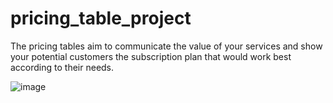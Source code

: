 # pricing_table_project
The pricing tables aim to communicate the value of your services and show your potential customers the subscription plan that would work best according to their needs.

![image](https://github.com/user-attachments/assets/bdf6c62f-2e1b-4d07-90d2-be895afe29c1)

